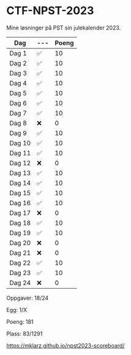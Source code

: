 # CTF-NPST-2023
Mine løsninger på PST sin julekalender 2023.

| Dag     |---	|Poeng|
|--------	|---	|----	|
| Dag 1  	| ✅ 	| 10 	|
| Dag 2  	| ✅ 	| 10 	|
| Dag 3  	| ✅ 	| 10 	|
| Dag 4  	| ✅ 	| 10 	|
| Dag 5  	| ✅ 	| 10 	|
| Dag 6  	| ✅ 	| 10 	|
| Dag 7  	| ✅ 	| 10 	|
| Dag 8  	| ❌ 	| 0  	|
| Dag 9  	| ✅ 	| 10 	|
| Dag 10 	| ✅ 	| 10 	|
| Dag 11 	| ✅ 	| 10 	|
| Dag 12 	| ❌ 	| 0  	|
| Dag 13 	| ✅ 	| 10 	|
| Dag 14 	| ✅ 	| 10 	|
| Dag 15 	| ✅ 	| 10 	|
| Dag 16 	| ✅ 	| 10 	|
| Dag 17 	| ❌ 	| 0  	|
| Dag 18 	| ✅ 	| 10 	|
| Dag 19 	| ✅ 	| 10 	|
| Dag 20 	| ❌ 	| 0  	|
| Dag 21 	| ❌ 	| 0  	|
| Dag 22 	| ✅ 	| 10 	|
| Dag 23 	| ✅ 	| 10 	|
| Dag 24 	| ❌ 	| 0  	|

Oppgaver: 18/24

Egg: 1/X

Poeng: 181

Plass: 83/1291

https://mklarz.github.io/npst2023-scoreboard/
